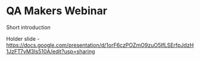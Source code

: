 # QA Makers Webinar

Short introduction

Holder slide - 
https://docs.google.com/presentation/d/1orF6czPOZmO9zuO5lfLSErfpJdzH1JzFT7vM3Is510A/edit?usp=sharing


